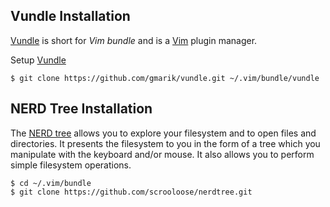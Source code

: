 ## Vundle Installation

[Vundle] is short for _Vim bundle_ and is a [Vim] plugin manager.

Setup [Vundle]

```
$ git clone https://github.com/gmarik/vundle.git ~/.vim/bundle/vundle
```

## NERD Tree Installation 

The [NERD tree] allows you to explore your filesystem and to open files and directories. It presents the filesystem to you in the form of a tree which you manipulate with the keyboard and/or mouse. It also allows you to perform simple filesystem operations.

```
$ cd ~/.vim/bundle
$ git clone https://github.com/scrooloose/nerdtree.git
```

[Vundle]:http://github.com/gmarik/vundle
[Vim]:http://www.vim.org
[NERD tree]:https://github.com/scrooloose/nerdtree